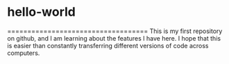 # hello-world
===================================
This is my first repository on github, and I am learning about the features I have here. I hope that this is easier than constantly transferring different versions of code across computers.
